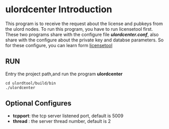# ulordcenter Introduction
This program is to receive the request about the license and pubkeys from the ulord nodes. To run this program, you have to run licensetool first. These two programs share with the configure file ***ulordcenter.conf***, also share with the configure about the private key and databse parameters. So for these configure, you can learn form [licensetool](./licensetool/README.md)  
## RUN
Entry the project path,and run the program **ulordcenter**
```
cd ulordtool/build/bin
./ulordcenter
```
## Optional Configures
- **tcpport**: the tcp server listened port, default is 5009
- **thread** : the server thread number, default is 2
